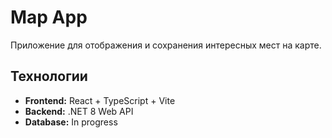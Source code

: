 # Map App

Приложение для отображения и сохранения интересных мест на карте.

## Технологии

- **Frontend:** React + TypeScript + Vite
- **Backend:** .NET 8 Web API
- **Database:** In progress

